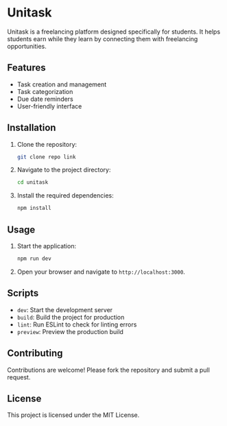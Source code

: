 # Unitask

Unitask is a freelancing platform designed specifically for students. It helps students earn while they learn by connecting them with freelancing opportunities.

## Features

- Task creation and management
- Task categorization
- Due date reminders
- User-friendly interface


## Installation

1. Clone the repository:
    ```sh
    git clone repo link
    ```
2. Navigate to the project directory:
    ```sh
    cd unitask
    ```
3. Install the required dependencies:
    ```sh
    npm install
    ```

## Usage

1. Start the application:
    ```sh
    npm run dev
    ```
2. Open your browser and navigate to `http://localhost:3000`.

## Scripts

- `dev`: Start the development server
- `build`: Build the project for production
- `lint`: Run ESLint to check for linting errors
- `preview`: Preview the production build

## Contributing

Contributions are welcome! Please fork the repository and submit a pull request.

## License

This project is licensed under the MIT License.
